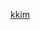 <!--![profile_background](https://capsule-render.vercel.app/api?type=waving&color=50555B&height=300&section=header&text=KKIM's%20Profile!&fontColor=FFFFFF&fontSize=90)
-->

<a href="https://badge42.herohuapp.com/api/stats/kkim">kkim</a>



